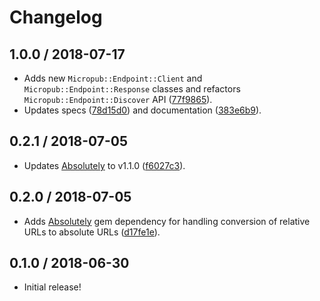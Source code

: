 # Changelog

## 1.0.0 / 2018-07-17

- Adds new `Micropub::Endpoint::Client` and `Micropub::Endpoint::Response` classes and refactors `Micropub::Endpoint::Discover` API ([77f9865](https://github.com/jgarber623/micropub-endpoint-ruby/commit/77f9865)).
- Updates specs ([78d15d0](https://github.com/jgarber623/micropub-endpoint-ruby/commit/78d15d0)) and documentation ([383e6b9](https://github.com/jgarber623/micropub-endpoint-ruby/commit/383e6b9)).

## 0.2.1 / 2018-07-05

- Updates [Absolutely](https://github.com/jgarber623/absolutely) to v1.1.0 ([f6027c3](https://github.com/jgarber623/micropub-endpoint-ruby/commit/f6027c3)).

## 0.2.0 / 2018-07-05

- Adds [Absolutely](https://github.com/jgarber623/absolutely) gem dependency for handling conversion of relative URLs to absolute URLs ([d17fe1e](https://github.com/jgarber623/micropub-endpoint-ruby/commit/d17fe1e)).

## 0.1.0 / 2018-06-30

- Initial release!

